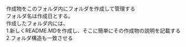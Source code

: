 作成物をこのフォルダ内にフォルダを作成して管理する<br>
フォルダ名は作成日とする。<br>
作成したフォルダ内には、<br>
1.新しくREADME.MDを作成し、そこに簡単にその作成物の説明を記載する<br>
2.フォルダ構造も一致させる


